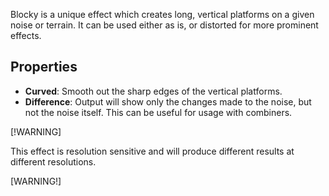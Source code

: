 Blocky is a unique effect which creates long, vertical platforms on a given noise or terrain. It can be used either as is, or distorted for more prominent effects.

## Properties

- **Curved**: Smooth out the sharp edges of the vertical platforms.
- **Difference**: Output will show only the changes made to the noise, but not the noise itself. This can be useful for usage with combiners.

[!WARNING]

This effect is resolution sensitive and will produce different results at different resolutions.

[WARNING!]